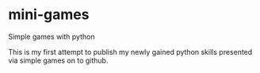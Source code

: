 # mini-games
 Simple games with python

This is my first attempt to publish my newly gained python skills presented via simple games on to github.